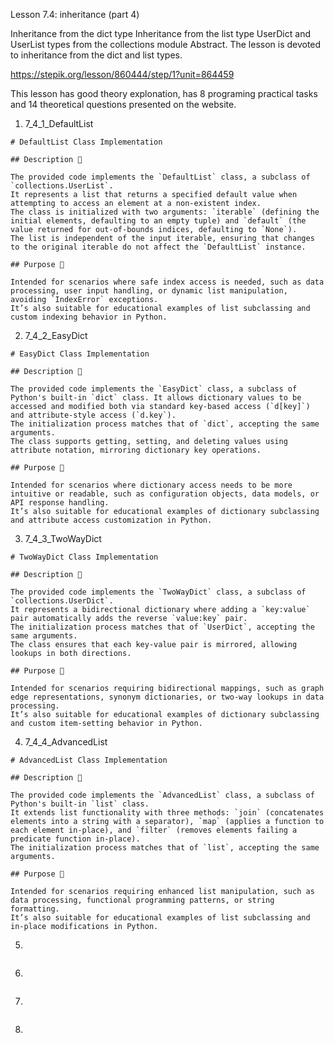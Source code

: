 Lesson 7.4: inheritance (part 4)

Inheritance from the dict type
Inheritance from the list type
UserDict and UserList types from the collections module
Abstract. The lesson is devoted to inheritance from the dict and list types.

https://stepik.org/lesson/860444/step/1?unit=864459

This lesson has good theory explonation, has 8 programing practical tasks and 14 theoretical questions presented on the website.

1. 7_4_1_DefaultList

```
# DefaultList Class Implementation

## Description 📝

The provided code implements the `DefaultList` class, a subclass of `collections.UserList`.
It represents a list that returns a specified default value when attempting to access an element at a non-existent index.
The class is initialized with two arguments: `iterable` (defining the initial elements, defaulting to an empty tuple) and `default` (the value returned for out-of-bounds indices, defaulting to `None`).
The list is independent of the input iterable, ensuring that changes to the original iterable do not affect the `DefaultList` instance.

## Purpose 🎯

Intended for scenarios where safe index access is needed, such as data processing, user input handling, or dynamic list manipulation, avoiding `IndexError` exceptions.
It’s also suitable for educational examples of list subclassing and custom indexing behavior in Python.
```

2. 7_4_2_EasyDict

```
# EasyDict Class Implementation

## Description 📝

The provided code implements the `EasyDict` class, a subclass of Python's built-in `dict` class. It allows dictionary values to be accessed and modified both via standard key-based access (`d[key]`) and attribute-style access (`d.key`).
The initialization process matches that of `dict`, accepting the same arguments.
The class supports getting, setting, and deleting values using attribute notation, mirroring dictionary key operations.

## Purpose 🎯

Intended for scenarios where dictionary access needs to be more intuitive or readable, such as configuration objects, data models, or API response handling.
It’s also suitable for educational examples of dictionary subclassing and attribute access customization in Python.
```

3. 7_4_3_TwoWayDict

```
# TwoWayDict Class Implementation

## Description 📝

The provided code implements the `TwoWayDict` class, a subclass of `collections.UserDict`.
It represents a bidirectional dictionary where adding a `key:value` pair automatically adds the reverse `value:key` pair.
The initialization process matches that of `UserDict`, accepting the same arguments.
The class ensures that each key-value pair is mirrored, allowing lookups in both directions.

## Purpose 🎯

Intended for scenarios requiring bidirectional mappings, such as graph edge representations, synonym dictionaries, or two-way lookups in data processing.
It’s also suitable for educational examples of dictionary subclassing and custom item-setting behavior in Python.
```

4. 7_4_4_AdvancedList

```
# AdvancedList Class Implementation

## Description 📝

The provided code implements the `AdvancedList` class, a subclass of Python's built-in `list` class.
It extends list functionality with three methods: `join` (concatenates elements into a string with a separator), `map` (applies a function to each element in-place), and `filter` (removes elements failing a predicate function in-place).
The initialization process matches that of `list`, accepting the same arguments.

## Purpose 🎯

Intended for scenarios requiring enhanced list manipulation, such as data processing, functional programming patterns, or string formatting.
It’s also suitable for educational examples of list subclassing and in-place modifications in Python.
```

5.

```

```

6.

```

```

7.

```

```

8.

```

```

